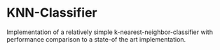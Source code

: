 # KNN-Classifier

Implementation of a relatively simple k-nearest-neighbor-classifier with performance comparison to a state-of the art implementation.
